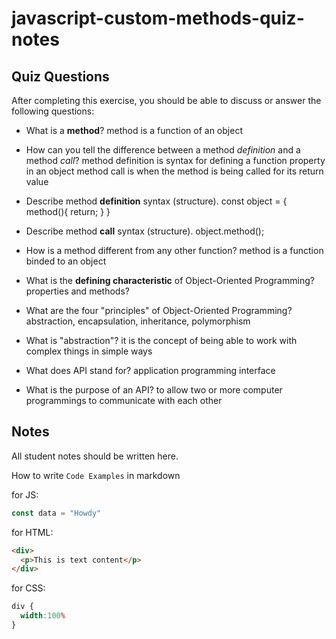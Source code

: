 # javascript-custom-methods-quiz-notes

## Quiz Questions

After completing this exercise, you should be able to discuss or answer the following questions:

- What is a **method**?
method is a function of an object

- How can you tell the difference between a method
_definition_ and a method _call_?
method definition is syntax for defining a function property in an object
method call is when the method is being called for its return value

- Describe method **definition** syntax (structure).
const object = {
  method(){
    return;
  }
}
- Describe method **call** syntax (structure).
object.method();

- How is a method different from any other function?
method is a function binded to an object

- What is the **defining characteristic** of
Object-Oriented Programming?
properties and methods?

- What are the four "principles" of Object-Oriented Programming?
abstraction, encapsulation, inheritance, polymorphism

- What is "abstraction"?
it is the concept of being able to work with complex things in simple ways

- What does API stand for?
application programming interface

- What is the purpose of an API?
to allow two or more computer programmings to communicate with each other

## Notes

All student notes should be written here.


How to write `Code Examples` in markdown

for JS:
```javascript
const data = "Howdy"
```

for HTML:
```html
<div>
  <p>This is text content</p>
</div>
```

for CSS:
```css
div {
  width:100%
}
```
